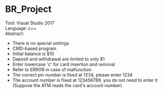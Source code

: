 # BR_Project

Tool: Visual Studio 2017 <br>
Language: c++ <br>
Abstract: <br>
 - There is no special settings <br>
 - CMD-based program <br>
 - Initial balance is $10 <br>
 - Deposit and withdrawal are limited to only $1 <br>
 - Enter lowercase 'c' for card insertion and removal <br>
 - Refer to ERROR in case of malfunction <br>
 - The correct pin number is fixed at 1234, please enter 1234 <br>
 - The account number is fixed at 123456789, you do not need to enter it <br>
   (Suppose the ATM reads the card's account number) <br>
